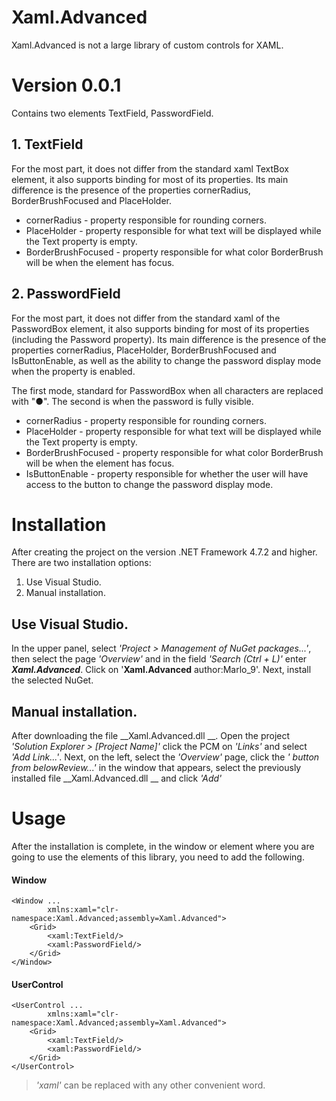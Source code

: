 # Xaml.Advanced
Xaml.Advanced is not a large library of custom controls for XAML.

# Version 0.0.1

Contains two elements TextField, PasswordField.

## 1. TextField

For the most part, it does not differ from the standard xaml TextBox element, it also supports binding for most of its properties.
Its main difference is the presence of the properties cornerRadius, BorderBrushFocused and PlaceHolder.

- cornerRadius - property responsible for rounding corners.
- PlaceHolder - property responsible for what text will be displayed while the Text property is empty.
- BorderBrushFocused - property responsible for what color BorderBrush will be when the element has focus.

## 2. PasswordField

For the most part, it does not differ from the standard xaml of the PasswordBox element, it also supports binding for most of its properties (including the Password property).
Its main difference is the presence of the properties cornerRadius, PlaceHolder, BorderBrushFocused and IsButtonEnable, as well as the ability to change the password display mode when the property is enabled.

The first mode, standard for PasswordBox when all characters are replaced with "●". The second is when the password is fully visible.

- cornerRadius - property responsible for rounding corners.
- PlaceHolder - property responsible for what text will be displayed while the Text property is empty.
- BorderBrushFocused - property responsible for what color BorderBrush will be when the element has focus.
- IsButtonEnable - property responsible for whether the user will have access to the button to change the password display mode.

# Installation
After creating the project on the version .NET Framework 4.7.2 and higher. There are two installation options:

1. Use Visual Studio.
2. Manual installation.

## Use Visual Studio.

In the upper panel, select _'Project > Management of NuGet packages...'_, then select the page _'Overview'_ and in the field _'Search (Ctrl + L)'_ enter ***Xaml.Advanced***.
Click on '__Xaml.Advanced__ author:Marlo_9'. Next, install the selected NuGet.

## Manual installation.

After downloading the file __Xaml.Advanced.dll __. Open the project _'Solution Explorer > [Project Name]'_ click the PCM on _'Links'_ and select _'Add Link...'_.
Next, on the left, select the _'Overview'_ page, click the _' button from belowReview...'_ in the window that appears, select the previously installed file __Xaml.Advanced.dll __ and click _'Add'_ 

# Usage

After the installation is complete, in the window or element where you are going to use the elements of this library, you need to add the following.

#### Window
```xaml
<Window ...
        xmlns:xaml="clr-namespace:Xaml.Advanced;assembly=Xaml.Advanced">
    <Grid>
        <xaml:TextField/>
        <xaml:PasswordField/>
    </Grid>
</Window>
```
#### UserControl
```xaml
<UserControl ...
        xmlns:xaml="clr-namespace:Xaml.Advanced;assembly=Xaml.Advanced">
    <Grid>
        <xaml:TextField/>
        <xaml:PasswordField/>
    </Grid>
</UserControl>
```
> _'xaml'_ can be replaced with any other convenient word.
